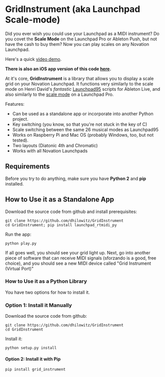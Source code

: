 GridInstrument (aka Launchpad Scale-mode)
============

Did you ever wish you could use your Launchpad as a MIDI instrument? Do you covet the **Scale Mode** on the Launchpad Pro or Ableton Push, but not have the cash to buy them? Now you can play scales on any Novation Launchpad. 


Here's a quick [video demo](https://youtu.be/JJA2fm-2NVg).

**There is also an iOS app version of this code [here](https://itunes.apple.com/us/app/gridinstrument/id1296511558?mt=8).**

At it's core, **GridInstrument** is a library that allows you to display a scale grid on your Novation Launchpad. It functions very similarly to the scale mode on Henri David's _fantastic_  [Launchpad95](http://motscousus.com/stuff/2011-07_Novation_Launchpad_Ableton_Live_Scripts/) scripts for Ableton Live, and also similarly to the [scale mode](https://global.novationmusic.com/launchpad-pro-scale-mode) on a Launchpad Pro.

Features:

* Can be used as a standalone app or incorporate into another Python project.
* Key switching (you know, so that you're not stuck in the key of C)
* Scale switching between the same 26 musical modes as Launchpad95
* Works on Raspberry Pi and Mac OS (probably Windows, too, but not tested).
* Two layouts (Diatonic 4th and Chromatic)
* Works with all Novation Launchpads

## Requirements

Before you try to do anything, make sure you have **Python 2** and **pip** installed.

## How to Use it as a Standalone App

Download the source code from github and install prerequisites:

    git clone https://github.com/dhilowitz/GridInstrument
    cd GridInstrument; pip install launchpad_rtmidi_py

Run the app:

    python play.py

If all goes well, you should see your grid light up. Next, go into another piece of software that can receive MIDI signals (sforzando is a good, free choice), and you should see a new MIDI device called "Grid Instrument (Virtual Port)"

### How to Use it as a Python Library

You have two options for how to install it.

### Option 1: Install it Manually

Download the source code from github:

    git clone https://github.com/dhilowitz/GridInstrument
    cd GridInstrument

Install it:

    python setup.py install

#### Option 2: Install it with Pip

    pip install grid_instrument